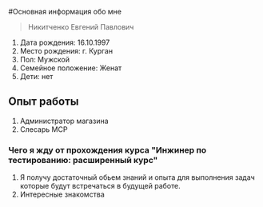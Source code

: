 #Основная информация обо мне
>Никитченко Евгений Павлович

1. Дата рождения: 16.10.1997
2. Место рождения: г. Курган
3. Пол: Мужской
4. Семейное положение: Женат
5. Дети: нет

## Опыт работы

1. Администратор магазина
2. Слесарь МСР

### Чего я жду от прохождения курса "Инжинер по тестированию: расширенный курс"

1. Я получу достаточный обьем знаний и опыта для выполнения задач которые будут встречаться в будущей работе.
2. Интересные знакомства